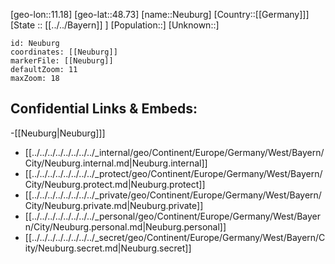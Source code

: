 ﻿---
location: [48.73,11.18]
mapzoom: [7,12] 
mapmarker: city 
type: City
tags:
- geo/City


SpocWebEntityId: 32800
isDeleted: false
confidential: public

---
[geo-lon::11.18]
[geo-lat::48.73]
[name::Neuburg]
[Country::[[Germany]]]
[State :: [[../../Bayern]] ]
[Population::]
[Unknown::]


```leaflet
id: Neuburg
coordinates: [[Neuburg]]
markerFile: [[Neuburg]]
defaultZoom: 11 
maxZoom: 18
```


## Confidential Links & Embeds: 
-[[Neuburg|Neuburg]]] 
- [[../../../../../../../../_internal/geo/Continent/Europe/Germany/West/Bayern/City/Neuburg.internal.md|Neuburg.internal]] 
- [[../../../../../../../../_protect/geo/Continent/Europe/Germany/West/Bayern/City/Neuburg.protect.md|Neuburg.protect]] 
- [[../../../../../../../../_private/geo/Continent/Europe/Germany/West/Bayern/City/Neuburg.private.md|Neuburg.private]] 
- [[../../../../../../../../_personal/geo/Continent/Europe/Germany/West/Bayern/City/Neuburg.personal.md|Neuburg.personal]] 
- [[../../../../../../../../_secret/geo/Continent/Europe/Germany/West/Bayern/City/Neuburg.secret.md|Neuburg.secret]] 
